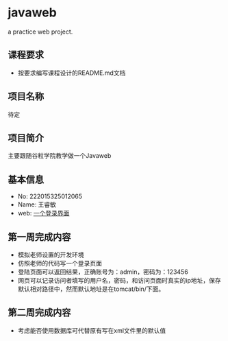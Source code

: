 # javaweb
a practice web project.

## 课程要求
- 按要求编写课程设计的README.md文档

## 项目名称
待定

## 项目简介
主要跟随谷粒学院教学做一个Javaweb

## 基本信息
- No: 222015325012065
- Name: 王睿敏
- web: [一个登录界面](http://47.102.203.124:8080/javaweb)

## 第一周完成内容
- 模拟老师设置的开发环境
- 仿照老师的代码写一个登录页面
- 登陆页面可以返回结果，正确账号为：admin，密码为：123456
- 网页可以记录访问者填写的用户名，密码，和访问页面时真实的ip地址，保存默认相对路径中，然而默认地址是在tomcat/bin/下面。

## 第二周完成内容
- 考虑能否使用数据库可代替原有写在xml文件里的默认值
